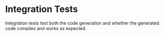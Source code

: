 # Integration Tests

Integration tests test both the code generation and whether the generated code compiles and works as expected.
